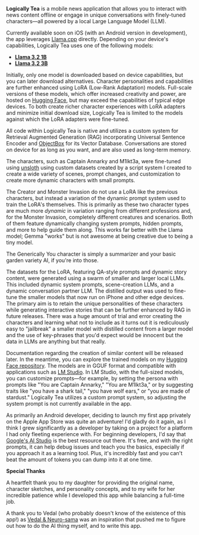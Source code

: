 **Logically Tea** is a mobile news application that allows you to interact with news content offline or engage in unique conversations with finely-tuned characters—all powered by a local Large Language Model (LLM).

Currently available soon on iOS (with an Android version in development), the app leverages [Llama.cpp](https://github.com/ggerganov/llama.cpp) directly. Depending on your device's capabilities, Logically Tea uses one of the following models:

*   **[Llama 3.2 1B](https://huggingface.co/meta-llama/Llama-3.1-3B-Instruct)**
*   **[Llama 3.2 3B](https://huggingface.co/meta-llama/Llama-3.2-3B-Instruct)**

Initially, only one model is downloaded based on device capabilities, but you can later download alternatives.  Character personalities and capabilities are further enhanced using LoRA (Low-Rank Adaptation) models. Full-scale versions of these models, which offer increased creativity and power, are hosted on [Hugging Face](https://huggingface.co), but may exceed the capabilities of typical edge devices. To both create richer character experiences with LoRA adapters and minimize initial download size, Logically Tea is limited to the models against which the LoRA adapters were fine-tuned.

All code within Logically Tea is native and utilizes a custom system for Retrieval Augmented Generation (RAG) incorporating Universal Sentence Encoder and [ObjectBox](https://objectbox.io/) for its Vector Database. Conversations are stored on device for as long as you want, and are also used as long-term memory.

The characters, such as Captain Annarky and M1lkt3a, were fine-tuned using [unsloth](https://github.com/unslothai/unsloth) using custom datasets created by a script system I created to create a wide variety of scenes, prompt changes, and customization to create more dynamic characters with small prompts.

The Creator and Monster Invasion do not use a LoRA like the previous characters, but instead a variation of the dynamic prompt system used to train the LoRA's themselves. This is primarily as these two character types are much more *dynamic* in variation ranging from different professions and, for the Monster Invasion, completely different creatures and scenarios. Both of them feature dynamically changing system prompts, hidden prompts, and more to help guide them along.  This works far better with the Llama model; Gemma "works" but is not awesome at being creative due to being a tiny model.

The Generically You character is simply a summarizer and your basic garden variety AI, if you're into those.

The datasets for the LoRA, featuring QA-style prompts and dynamic story content, were generated using a swarm of smaller and larger local LLMs. This included dynamic system prompts, scene-creation LLMs, and a dynamic conversation partner LLM. The distilled output was used to fine-tune the smaller models that now run on iPhone and other edge devices. The primary aim is to retain the unique personalities of these characters while generating interactive stories that can be further enhanced by RAG in future releases. There was a huge amount of trial and error creating the characters and learning what not to include as it turns out it is rediculously easy to "jailbreak" a smaller model with distilled content from a larger model and the use of key-phrases that you'd expect would be innocent but the data in LLMs are anything but that really.

Documentation regarding the creation of similar content will be released later. In the meantime, you can explore the trained models on my [Hugging Face repository](https://huggingface.co/spybyscript). The models are in GGUF format and compatible with applications such as [LM Studio](https://lmstudio.ai/). In LM Studio, with the full-sized models, you can customize prompts—for example, by setting the persona with prompts like "You are Captain Annarky," "You are M1lkt3a," or by suggesting traits like "you have a shark tail," "you have wolf ears," or "you are made of stardust." Logically Tea utilizes a custom prompt system, so adjusting the system prompt is not currently available in the app.

As primarily an Android developer, deciding to launch my first app privately on the Apple App Store was quite an adventure! I'd gladly do it again, as I think I grew significantly as a developer by taking on a project for a platform I had only fleeting experience with. For beginning developers, I'd say that [Google's AI Studio](https://aistudio.google.com/) is the best resource out there. It's free, and with the right prompts, it can help debug issues and teach you the basics, especially if you approach it as a learning tool. Plus, it's incredibly fast and you can't beat the amount of tokens you can dump into it at one time.

**Special Thanks**

A heartfelt thank you to my daughter for providing the original name, character sketches, and personality concepts, and to my wife for her incredible patience while I developed this app while balancing a full-time job.

A thank you to Vedal (who probably doesn't know of the existence of this app!) as [Vedal & Neuro-sama](https://www.twitch.tv/vedal987) was an inspiration that pushed me to figure out how to do the AI thing myself, and to write this app.
